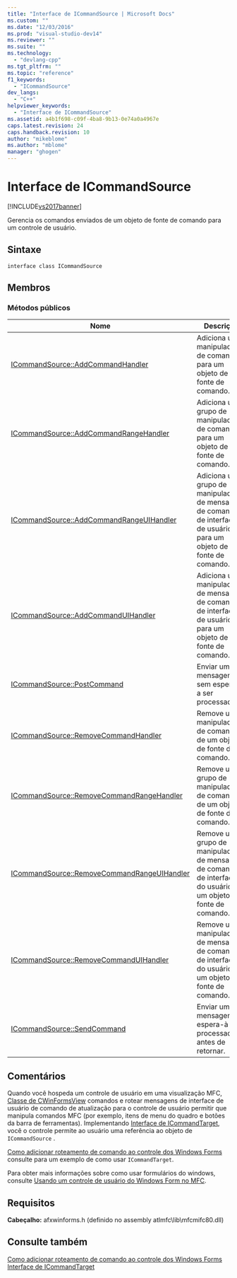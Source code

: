 ```yaml
---
title: "Interface de ICommandSource | Microsoft Docs"
ms.custom: ""
ms.date: "12/03/2016"
ms.prod: "visual-studio-dev14"
ms.reviewer: ""
ms.suite: ""
ms.technology: 
  - "devlang-cpp"
ms.tgt_pltfrm: ""
ms.topic: "reference"
f1_keywords: 
  - "ICommandSource"
dev_langs: 
  - "C++"
helpviewer_keywords: 
  - "Interface de ICommandSource"
ms.assetid: a4b1f698-c09f-4ba8-9b13-0e74a0a4967e
caps.latest.revision: 24
caps.handback.revision: 10
author: "mikeblome"
ms.author: "mblome"
manager: "ghogen"
---
```

# Interface de ICommandSource
[!INCLUDE[vs2017banner](../../assembler/inline/includes/vs2017banner.md)]

Gerencia os comandos enviados de um objeto de fonte de comando para um controle de usuário.  
  
## Sintaxe  
  
```  
interface class ICommandSource  
```  
  
## Membros  
  
### Métodos públicos  
  
|Nome|Descrição|  
|----------|---------------|  
|[ICommandSource::AddCommandHandler](../Topic/ICommandSource::AddCommandHandler.md)|Adiciona um manipulador de comando para um objeto de fonte de comando.|  
|[ICommandSource::AddCommandRangeHandler](../Topic/ICommandSource::AddCommandRangeHandler.md)|Adiciona um grupo de manipuladores de comando para um objeto de fonte de comando.|  
|[ICommandSource::AddCommandRangeUIHandler](../Topic/ICommandSource::AddCommandRangeUIHandler.md)|Adiciona um grupo de manipuladores de mensagem de comando de interface de usuário para um objeto de fonte de comando.|  
|[ICommandSource::AddCommandUIHandler](../Topic/ICommandSource::AddCommandUIHandler.md)|Adiciona um manipulador de mensagem de comando de interface de usuário para um objeto de fonte de comando.|  
|[ICommandSource::PostCommand](../Topic/ICommandSource::PostCommand.md)|Enviar uma mensagem sem esperá\-la a ser processada.|  
|[ICommandSource::RemoveCommandHandler](../Topic/ICommandSource::RemoveCommandHandler.md)|Remove um manipulador de comando de um objeto de fonte de comando.|  
|[ICommandSource::RemoveCommandRangeHandler](../Topic/ICommandSource::RemoveCommandRangeHandler.md)|Remove um grupo de manipuladores de comando de um objeto de fonte de comando.|  
|[ICommandSource::RemoveCommandRangeUIHandler](../Topic/ICommandSource::RemoveCommandRangeUIHandler.md)|Remove um grupo de manipuladores de mensagem de comando de interface do usuário de um objeto de fonte de comando.|  
|[ICommandSource::RemoveCommandUIHandler](../Topic/ICommandSource::RemoveCommandUIHandler.md)|Remove um manipulador de mensagem de comando de interface do usuário de um objeto de fonte de comando.|  
|[ICommandSource::SendCommand](../Topic/ICommandSource::SendCommand.md)|Enviar uma mensagem e espera\-à ser processada antes de retornar.|  
  
## Comentários  
 Quando você hospeda um controle de usuário em uma visualização MFC, [Classe de CWinFormsView](../../mfc/reference/cwinformsview-class.md) comandos e rotear mensagens de interface de usuário de comando de atualização para o controle de usuário permitir que manipula comandos MFC \(por exemplo, itens de menu do quadro e botões da barra de ferramentas\).  Implementando [Interface de ICommandTarget](../../mfc/reference/icommandtarget-interface.md), você o controle permite ao usuário uma referência ao objeto de `ICommandSource` .  
  
 [Como adicionar roteamento de comando ao controle dos Windows Forms](../../dotnet/how-to-add-command-routing-to-the-windows-forms-control.md) consulte para um exemplo de como usar `ICommandTarget`.  
  
 Para obter mais informações sobre como usar formulários do windows, consulte [Usando um controle de usuário do Windows Form no MFC](../../dotnet/using-a-windows-form-user-control-in-mfc.md).  
  
## Requisitos  
 **Cabeçalho:** afxwinforms.h \(definido no assembly atlmfc\\lib\\mfcmifc80.dll\)  
  
## Consulte também  
 [Como adicionar roteamento de comando ao controle dos Windows Forms](../../dotnet/how-to-add-command-routing-to-the-windows-forms-control.md)   
 [Interface de ICommandTarget](../../mfc/reference/icommandtarget-interface.md)